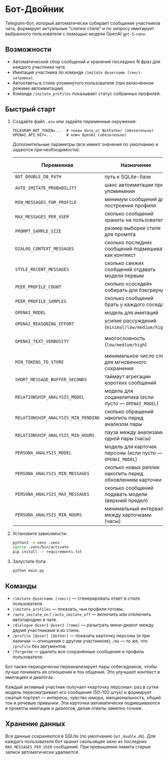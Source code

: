 # Бот-Двойник

Telegram-бот, который автоматически собирает сообщения участников чата, формирует актуальные "слепки стиля" и по запросу имитирует выбранного пользователя с помощью модели OpenAI `gpt-5-nano`.

## Возможности
- Автоматический сбор сообщений и хранение последних N фраз для каждого участника чата.
- Имитация участника по команде `/imitate @username [текст-затравка]`.
- Автоответы в стиле упомянутого пользователя (при включённом режиме автоимитации).
- Команда `/imitate_profiles` показывает статус собранных профилей.

## Быстрый старт
1. Создайте файл `.env` или задайте переменные окружения:
   ```env
   TELEGRAM_BOT_TOKEN=...  # токен бота от BotFather (обязательно)
   OPENAI_API_KEY=...      # ключ OpenAI (обязательно)
   ```

   Дополнительные параметры (все имеют значения по умолчанию и задаются при необходимости):

   | Переменная | Назначение | Значение по умолчанию |
   | --- | --- | --- |
   | `BOT_DOUBLE_DB_PATH` | путь к SQLite-базе | `bot_double.db` |
   | `AUTO_IMITATE_PROBABILITY` | шанс автоимитации при упоминании | `0.2` |
   | `MIN_MESSAGES_FOR_PROFILE` | минимум сообщений для построения профиля | `20` |
   | `MAX_MESSAGES_PER_USER` | сколько сообщений хранить на пользователя | `200` |
   | `PROMPT_SAMPLE_SIZE` | размер выборки стиля для промпта | `30` |
   | `DIALOG_CONTEXT_MESSAGES` | сколько последних сообщений подмешивать как контекст | `6` |
   | `STYLE_RECENT_MESSAGES` | сколько свежих сообщений отдавать модели первым | `5` |
   | `PEER_PROFILE_COUNT` | сколько «соседей» собирать для бэкграунда | `3` |
   | `PEER_PROFILE_SAMPLES` | сколько сообщений брать у каждого соседа | `2` |
   | `OPENAI_MODEL` | модель для имитаций | `gpt-5-nano` |
   | `OPENAI_REASONING_EFFORT` | усилие рассуждений (`minimal/low/medium/high`) | пусто (выкл) |
   | `OPENAI_TEXT_VERBOSITY` | многословность (`low/medium/high`) | пусто (дефолт модели) |
   | `MIN_TOKENS_TO_STORE` | минимальное число слов для мгновенного сохранения | `3` |
   | `SHORT_MESSAGE_BUFFER_SECONDS` | таймаут агрегации коротких сообщений | `10` |
   | `RELATIONSHIP_ANALYSIS_MODEL` | модель для соцаналитика (если пусто — `OPENAI_MODEL`) | пусто |
   | `RELATIONSHIP_ANALYSIS_MIN_PENDING` | сколько обращений накопить перед анализом пары | `5` |
   | `RELATIONSHIP_ANALYSIS_MIN_HOURS` | пауза между анализами одной пары (часы) | `24` |
   | `PERSONA_ANALYSIS_MODEL` | модель для карточек персоны (если пусто — `OPENAI_MODEL`) | пусто |
   | `PERSONA_ANALYSIS_MIN_MESSAGES` | сколько новых реплик накопить перед обновлением карточки | `50` |
   | `PERSONA_ANALYSIS_MAX_MESSAGES` | сколько сообщений подавать модели (верхний предел) | `100` |
   | `PERSONA_ANALYSIS_MIN_HOURS` | минимальный интервал между карточками (часы) | `24` |

2. Установите зависимости:
   ```bash
   python3 -m venv .venv
   source .venv/bin/activate
   pip install -r requirements.txt
   ```

3. Запустите бота:
   ```bash
   python main.py
   ```

## Команды
- `/imitate @username [текст]` — сгенерировать ответ в стиле пользователя.
- `/imitate_profiles` — показать, чьи профили готовы.
- `/auto_imitate_on` / `/auto_imitate_off` — включить или отключить автопародию в чате.
- `/dialogue @user1 @user2 [тема]` — разыграть мини-диалог между двумя участниками в их стиле.
- `/profile [@user] [@other]` — показать карточку персоны (и при наличии — отношения с другим участником);
  `/me` — то же, что `/profile` без аргументов.
- `/forgetme` — удалить все сохранённые сообщения и профиль пользователя.

Бот также периодически переанализирует пары собеседников, чтобы лучше понимать их отношения и тон общения. Это улучшает контекст в имитациях и диалогах.

Каждый активный участник получает «карточку персоны»: раз в сутки модель пересматривает его сообщения (50–100 штук) и формирует сжатый портрет — интересы, чувство юмора, эмоциональность, общий тон и речевые привычки. Эти карточки автоматически подмешиваются в промпты имитации и диалогов, делая ответы заметно точнее.

## Хранение данных
Все данные сохраняются в SQLite (по умолчанию `bot_double.db`). Для каждого пользователя бот хранит скользящее окно из последних `MAX_MESSAGES_PER_USER` сообщений. При превышении лимита старые записи автоматически удаляются.
